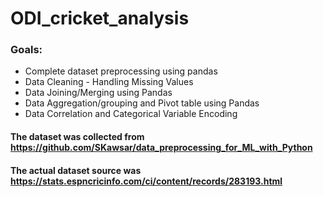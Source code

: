 # ODI_cricket_analysis

### Goals:
  - Complete dataset preprocessing using pandas
  - Data Cleaning - Handling Missing Values
  - Data Joining/Merging using Pandas
  - Data Aggregation/grouping and Pivot table using Pandas
  - Data Correlation and Categorical Variable Encoding
  

#### The dataset was collected from  https://github.com/SKawsar/data_preprocessing_for_ML_with_Python 
#### The actual dataset source was https://stats.espncricinfo.com/ci/content/records/283193.html



